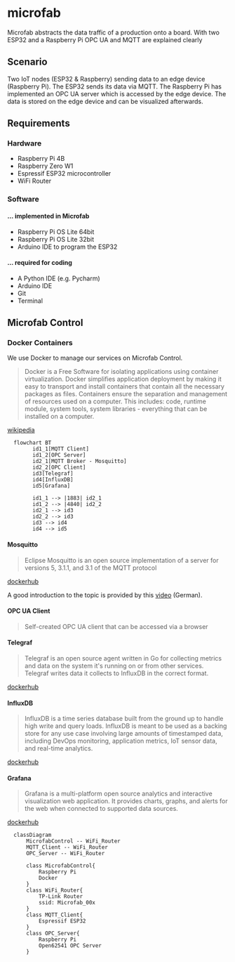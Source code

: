 # microfab
Microfab abstracts the data traffic of a production onto a board. With two ESP32 and a Raspberry Pi OPC UA and MQTT are explained clearly

## Scenario

Two IoT nodes (ESP32 & Raspberry) sending data to an edge device (Raspberry Pi). 
The ESP32 sends its data via MQTT. The Raspberry Pi has implemented an OPC UA server which is accessed by the edge device. 
The data is stored on the edge device and can be visualized afterwards.

## Requirements

### Hardware

- Raspberry Pi 4B
- Raspberry Zero W1
- Espressif ESP32 microcontroller
- WiFi Router

### Software 

#### ... implemented in Microfab

- Raspberry Pi OS Lite 64bit
- Raspberry Pi OS Lite 32bit
- Arduino IDE to program the ESP32

#### ... required for coding

- A Python IDE (e.g. Pycharm)
- Arduino IDE
- Git
- Terminal

## Microfab Control

### Docker Containers

We use Docker to manage our services on Microfab Control. 

> Docker is a Free Software for isolating applications using container virtualization.
Docker simplifies application deployment by making it easy to transport and install 
containers that contain all the necessary packages as files. Containers ensure the 
separation and management of resources used on a computer. This includes: code, 
runtime module, system tools, system libraries - everything that can be installed on a computer.

[wikipedia]()


```mermaid
  flowchart BT
        id1_1[MQTT Client]
        id1_2[OPC Server]
        id2_1[MQTT Broker - Mosquitto]
        id2_2[OPC Client]
        id3[Telegraf]
        id4[InfluxDB]
        id5[Grafana]

        id1_1 --> |1883| id2_1
        id1_2 --> |4840| id2_2
        id2_1 --> id3
        id2_2 --> id3
        id3 --> id4
        id4 --> id5
```

#### Mosquitto

> Eclipse Mosquitto is an open source implementation of a server for versions 5, 3.1.1, and 3.1 of the MQTT protocol

[dockerhub](https://hub.docker.com/_/eclipse-mosquitto)


A good introduction to the topic is provided by this [video](https://www.youtube.com/watch?v=INYG4-xsa9c) (German).


#### OPC UA Client

> Self-created OPC UA client that can be accessed via a browser

#### Telegraf

> Telegraf is an open source agent written in Go for collecting metrics and data on the system it's running on or from 
other services. Telegraf writes data it collects to InfluxDB in the correct format.

[dockerhub](https://hub.docker.com/_/telegraf)

#### InfluxDB

> InfluxDB is a time series database built from the ground up to handle high write and query loads. 
InfluxDB is meant to be used as a backing store for any use case involving large amounts of 
timestamped data, including DevOps monitoring, application metrics, IoT sensor data, 
and real-time analytics. 

[dockerhub](https://hub.docker.com/_/influxdb)

#### Grafana

> Grafana is a multi-platform open source analytics and interactive visualization web application. It provides charts, 
graphs, and alerts for the web when connected to supported data sources.

[dockerhub](https://hub.docker.com/r/grafana/grafana)

```mermaid
  classDiagram
      MicrofabControl -- WiFi_Router
      MQTT_Client -- WiFi_Router
      OPC_Server -- WiFi_Router

      class MicrofabControl{
          Raspberry Pi
          Docker
      }
      class WiFi_Router{
          TP-Link Router
          ssid: Microfab_00x
      }
      class MQTT_Client{
          Espressif ESP32
      }
      class OPC_Server{
          Raspberry Pi
          Open62541 OPC Server      
      }
      
```
